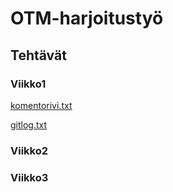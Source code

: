 # OTM-harjoitustyö


## Tehtävät
### Viikko1
[komentorivi.txt](https://github.com/eidzei/otm-harjoitustyo/blob/master/laskarit/komentorivi.txt)

[gitlog.txt](https://github.com/eidzei/otm-harjoitustyo/blob/master/laskarit/gitlog.txt)

### Viikko2

### Viikko3
